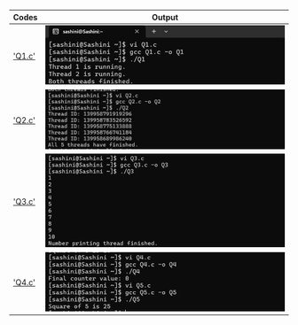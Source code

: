 | Codes | Output |
|-------|--------|
|['Q1.c'](./Codes/Q1.c)| ![Q1.png](./Output/Q1.png)|
|['Q2.c'](./Codes/Q2.c)| ![Q2.png](./Output/Q2.png)|
|['Q3.c'](./Codes/Q3.c)| ![Q3.png](./Output/Q3.png)|
|['Q4.c'](./Codes/Q4.c)| ![Q4,Q5.png](./Output/Q4,Q5.png)|


